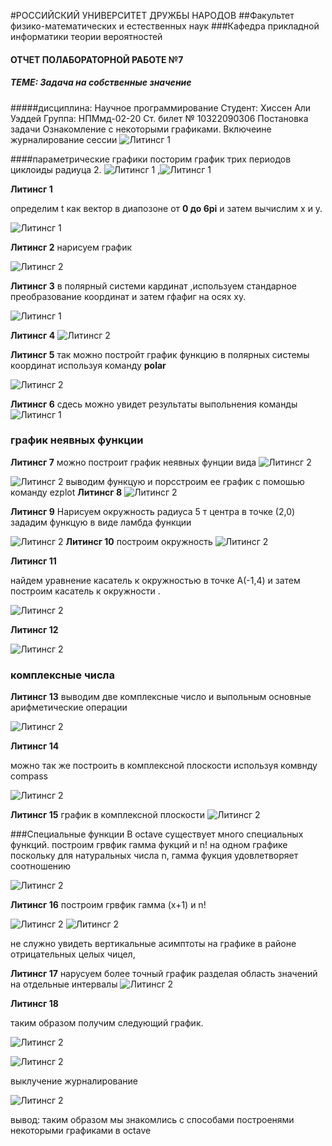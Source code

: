 #РОССИЙСКИЙ УНИВЕРСИТЕТ ДРУЖБЫ НАРОДОВ
##Факультет физико-математических и естественных наук
###Кафедра прикладной информатики  теории вероятностей
#### ОТЧЕТ ПОЛАБОРАТОРНОЙ РАБОТЕ №7 
##### ТЕМЕ: Задача на собственные значение 

#####дисциплина: Научное программирование
Студент: Хиссен Али Уэддей
Группа: НПМмд-02-20
Ст. билет № 10322090306
Постановка задачи
Ознакомление с некоторыми графиками.
Включеине журналирование сессии
![Литинсг 1](начала.PNG)

####параметрические графики 
посторим график трих периодов  циклоиды радиуца 2.
![Литинсг 1](s1.PNG) ,![Литинсг 1](s2.PNG)

**Литинсг 1**

определим t как вектор в диапозоне от **0 до 6pi**
и затем вычислим x и y.
 
![Литинсг 1](11.PNG) 

**Литинсг 2**
нарисуем график 

![Литинсг 2](1.PNG)

**Литинсг 3**
в полярный системи кардинат  ,используем стандарное преобразование координат и затем гфафиг на осях ху.

![Литинсг 1](22.PNG)

**Литинсг 4**
![Литинсг 2](2.PNG)

**Литинсг 5**
так можно постройт график функцию в полярных системы координат используя команду **polar**

![Литинсг 2](33.PNG)

**Литинсг 6**
сдесь можно увидет результаты выпольнения команды
![Литинсг 1](4.PNG)

### график неявных функции 

**Литинсг 7**
можно построит график неявных фунции вида 
![Литинсг 2](ыыы.PNG)

![Литинсг 2](55.PNG)
выводим функцую и порсстроим ее график с помошью команду ezplot
**Литинсг 8**
![Литинсг 2](5.PNG)

**Литинсг 9**
Нарисуем окружность радиуса 5 т центра в точке (2,0)
зададим функцую в виде ламбда функции

![Литинсг 2](44.PNG)
**Литинсг 10**
построим окружность 
![Литинсг 2](6.PNG)


**Литинсг 11**

найдем уравнение касатель к окружностью в точке А(-1,4) и затем построим касатель к окружности .

![Литинсг 2](66.PNG)

**Литинсг 12**

![Литинсг 2](7.PNG)

### комплексные  числа

**Литинсг 13**
выводим две комплексные число и выпольным основные арифметические операции 

![Литинсг 2](77c.PNG)


**Литинсг 14**

можно так же построить в комплексной плоскости используя комвнду compass

![Литинсг 2](88.PNG)

**Литинсг 15**
график в комплексной плоскости 
![Литинсг 2](8.PNG)

###Cпециальные функции
В осtave существует много специальных функций.
построим грвфик гамма фукций и n! на одном графике поскольку для натуральных числа n, гамма фукция удовлетворяет соотношению 

![Литинсг 2](г.PNG)

**Литинсг 16**
построим грвфик гамма (x+1) и n!

![Литинсг 2](99.PNG)
![Литинсг 2](9_1.PNG)

не служно увидеть вертикальные асимптоты на графике в районе отрицательных целых чицел,

**Литинсг 17**
нарусуем более точный график разделая область значений на отдельные интервалы
![Литинсг 2](10.PNG)

**Литинсг 18**

таким образом получим следующий график.
 
![Литинсг 2](9_2.PNG)


![Литинсг 2](9_2.PNG)

выклучение журналирование

![Литинсг 2](off.PNG)

вывод: таким образом мы знакомлись с способами построенями некоторыми графиками  в octave